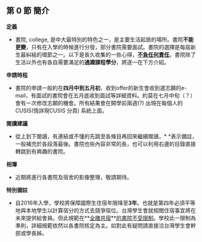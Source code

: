 ## 第 0 節 簡介

**定義**

*   書院, college, 是中大最特別的特色之一，是主要生活起居的場所。書院**不能更變**，只有在入學的時候進行分發，部分書院需要面試。書院的選擇是每屆新生最糾結的環節之一。以下是長久收集的一些心得，**<u>不負任何責任</u>**。書院除了生活以外也有各自需要滿足的**通識課程學分**，將逐一在下方介紹。

**申請時程**

*   書院的申請一般約在**四月中到五月初**，收到offer的新生會收到選志願的e-mail，有面試的書院會在五月底收到面試等詳細資料。約莫在七月中旬（？）會有一次修改志願的機會。所有結果會在開學前兩週(?) 出現在每個人的CUSIS(情詳現CUSIS 分頁) 系統上面。

**閱讀建議**

*   從上到下閱讀，有連結或不懂的先跳至各條目再回來繼續閱讀，* *表示備註，一般補充於各段落最後。書院也些內容非常的長，也可以利用右邊的目錄直接轉跳到有興趣的書院。

**相簿**

*   近期將進行各書院及宿舍的影像整理，敬請期待。

**特別備註**

*   自2016年入學，學校將保障國際生住宿年限降至**3年**。也就是第四年必須平等地與本地學生以計算宿分的方式去競爭宿位。台灣學生會就相關住宿事宜將在未來提供給會員。但此規範在**<u>全膳共宿</u>**<u>的書院不受限制</u>。學校此一限制為準則，詳細規範依然以各書院核定為主。如對此有疑問請直接洽台灣學生會幹部或學長姊。